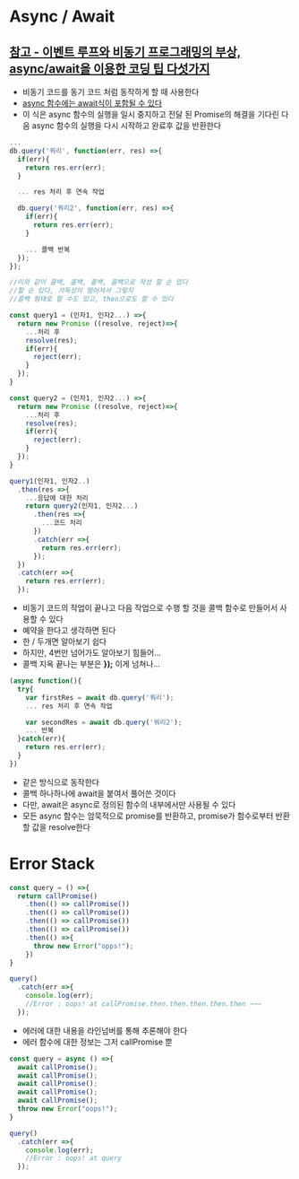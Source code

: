 # Async / Await

##  [참고 - 이벤트 루프와 비동기 프로그래밍의 부상, async/await을 이용한 코딩 팁 다섯가지](https://engineering.huiseoul.com/%EC%9E%90%EB%B0%94%EC%8A%A4%ED%81%AC%EB%A6%BD%ED%8A%B8%EB%8A%94-%EC%96%B4%EB%96%BB%EA%B2%8C-%EC%9E%91%EB%8F%99%ED%95%98%EB%8A%94%EA%B0%80-%EC%9D%B4%EB%B2%A4%ED%8A%B8-%EB%A3%A8%ED%94%84%EC%99%80-%EB%B9%84%EB%8F%99%EA%B8%B0-%ED%94%84%EB%A1%9C%EA%B7%B8%EB%9E%98%EB%B0%8D%EC%9D%98-%EB%B6%80%EC%83%81-async-await%EC%9D%84-%EC%9D%B4%EC%9A%A9%ED%95%9C-%EC%BD%94%EB%94%A9-%ED%8C%81-%EB%8B%A4%EC%84%AF-%EA%B0%80%EC%A7%80-df65ffb4e7e)

* 비동기 코드를 동기 코드 처럼 동작하게 할 때 사용한다
* [async 함수에는 await식이 포함될 수 있다](https://developer.mozilla.org/ko/docs/Web/JavaScript/Reference/Statements/async_function#Description)
* 이 식은 async 함수의 실행을 일시 중지하고 전달 된 Promise의 해결을 기다린 다음 async 함수의 실행을 다시 시작하고 완료후 값을 반환한다

```JavaScript
...
db.query('쿼리', function(err, res) =>{
  if(err){
    return res.err(err);
  }

  ... res 처리 후 연속 작업

  db.query('쿼리2', function(err, res) =>{
    if(err){
      return res.err(err);
    }

    ... 콜백 반복
  });
});

//이와 같이 콜백, 콜백, 콜백, 콜백으로 작성 할 순 있다
//할 순 있다, 가독성이 떨어져서 그렇지
//콜백 형태로 할 수도 있고, then으로도 할 수 있다

const query1 = (인자1, 인자2...) =>{
  return new Promise ((resolve, reject)=>{
    ...처리 후
    resolve(res);
    if(err){
      reject(err);
    }
  });
}

const query2 = (인자1, 인자2...) =>{
  return new Promise ((resolve, reject)=>{
    ...처리 후
    resolve(res);
    if(err){
      reject(err);
    }
  });
}

query1(인자1, 인자2..)
  .then(res =>{
    ...응답에 대한 처리
    return query2(인자1, 인자2...)
      .then(res =>{
        ...코드 처리
      })
      .catch(err =>{
        return res.err(err);
      });
  })
  .catch(err =>{
    return res.err(err);
  });
```

* 비동기 코드의 작업이 끝나고 다음 작업으로 수행 할 것을 콜백 함수로 만들어서 사용할 수 있다
* 예약을 한다고 생각하면 된다
* 한 / 두개면 알아보기 쉽다
* 하지만, 4번만 넘어가도 알아보기 힘들어...
* 콜백 지옥 끝나는 부분은 **});** 이게 넘쳐나...

```JavaScript
(async function(){
  try{
    var firstRes = await db.query('쿼리');
    ... res 처리 후 연속 작업

    var secondRes = await db.query('쿼리2');
    ... 반복
  }catch(err){
    return res.err(err);
  }
})
```

* 같은 방식으로 동작한다
* 콜백 하나하나에 await을 붙여서 풀어쓴 것이다
* 다만, await은 async로 정의된 함수의 내부에서만 사용될 수 있다
* 모든 async 함수는 암묵적으로 promise를 반환하고, promise가 함수로부터 반환할 값을 resolve한다

# Error Stack

```JavaScript
const query = () =>{
  return callPromise()
    .then(() => callPromise())
    .then(() => callPromise())
    .then(() => callPromise())
    .then(() => callPromise())
    .then(() =>{
      throw new Error("opps!");
    })
}

query()
  .catch(err =>{
    console.log(err);
    //Error : oops! at callPromise.then.then.then.then.then ~~~
  });
```

* 에러에 대한 내용을 라인넘버를 통해 추론해야 한다
* 에러 함수에 대한 정보는 그저 callPromise 뿐

```JavaScript
const query = async () =>{
  await callPromise();
  await callPromise();
  await callPromise();
  await callPromise();
  await callPromise();
  throw new Error("oops!");
}

query()
  .catch(err =>{
    console.log(err);
    //Error : oops! at query
  });
```
